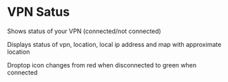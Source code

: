 # VPN Satus
Shows status of your VPN (connected/not connected)

Displays status of vpn, location, local ip address and map with approximate location

Droptop icon changes from red when disconnected to green when connected
